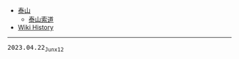 - [泰山](/0002_泰山)
  - [泰山索道](/0003_泰山_索道)
- [Wiki History](/hist)

---
<kbd>2023.04.22<sub>Junx12</sub></kbd>
